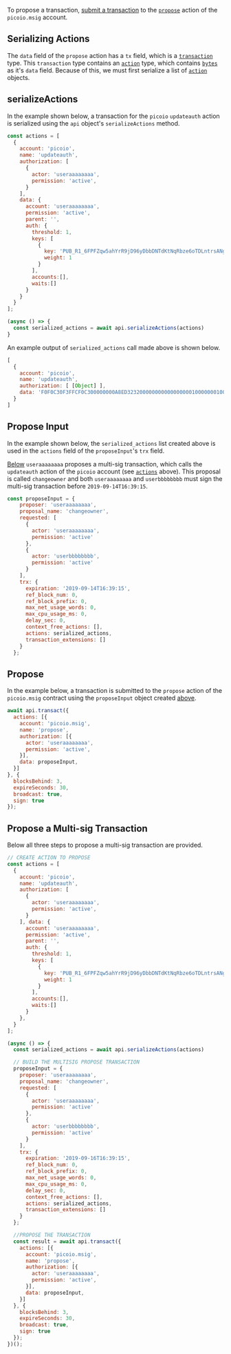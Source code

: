 To propose a transaction, [submit a transaction](01_how-to-submit-a-transaction.md) to the [`propose`](https://github.com/PICOIO/picoio.contracts/blob/52fbd4ac7e6c38c558302c48d00469a4bed35f7c/contracts/picoio.msig/include/picoio.msig/picoio.msig.hpp#L39) action of the `picoio.msig` account.

## Serializing Actions
The `data` field of the `propose` action has a `tx` field, which is a [`transaction`](https://github.com/PICOIO/picoio.contracts/blob/6ca72e709faba179726a20571929a9eeaea47d08/tests/test_contracts/picoio.msig.old/picoio.msig.abi#L48) type.  This `transaction` type contains an [`action`](https://github.com/PICOIO/picoio.contracts/blob/6ca72e709faba179726a20571929a9eeaea47d08/tests/test_contracts/picoio.msig.old/picoio.msig.abi#L21) type, which contains [`bytes`](https://github.com/PICOIO/picoio.contracts/blob/6ca72e709faba179726a20571929a9eeaea47d08/tests/test_contracts/picoio.msig.old/picoio.msig.abi#L27) as it's `data` field.  Because of this, we must first serialize a list of [`action`](https://github.com/PICOIO/picoio.contracts/blob/6ca72e709faba179726a20571929a9eeaea47d08/tests/test_contracts/picoio.msig.old/picoio.msig.abi#L21) objects.

## serializeActions
In the example shown below, a transaction for the `picoio` `updateauth` action is serialized using the `api` object's `serializeActions` method.
```javascript
const actions = [
  {
    account: 'picoio',
    name: 'updateauth',
    authorization: [
      {
        actor: 'useraaaaaaaa',
        permission: 'active',
      }
    ],
    data: {
      account: 'useraaaaaaaa',
      permission: 'active',
      parent: '',
      auth: {
        threshold: 1,
        keys: [
          {
            key: 'PUB_R1_6FPFZqw5ahYrR9jD96yDbbDNTdKtNqRbze6oTDLntrsANgQKZu',
            weight: 1
          }
        ],
        accounts:[],
        waits:[]
      }
    }
  }
];

(async () => {
  const serialized_actions = await api.serializeActions(actions)
}
```
An example output of `serialized_actions` call made above is shown below.
```javascript
[
  {
    account: 'picoio',
    name: 'updateauth',
    authorization: [ [Object] ],
    data: 'F0F0C30F3FFCF0C300000000A8ED3232000000000000000001000000010003FD9ABF3D22615D5621BF74D2D0A652992DE1338E552AD85D5EAF1F39DCAADDB301000000'
  }
]
```

## Propose Input
In the example shown below, the `serialized_actions` list created above is used in the `actions` field of the `proposeInput`'s `trx` field.

[Below](#propose) `useraaaaaaaa` proposes a multi-sig transaction, which calls the `updateauth` action of the `picoio` account (see [`actions`](#serializeactions) above).  This proposal is called `changeowner` and both `useraaaaaaaa` and `userbbbbbbbb` must sign the multi-sig transaction before `2019-09-14T16:39:15`.
```javascript
const proposeInput = {
    proposer: 'useraaaaaaaa',
    proposal_name: 'changeowner',
    requested: [
      {
        actor: 'useraaaaaaaa',
        permission: 'active'
      },
      {
        actor: 'userbbbbbbbb',
        permission: 'active'
      }
    ],
    trx: {
      expiration: '2019-09-14T16:39:15',
      ref_block_num: 0,
      ref_block_prefix: 0,
      max_net_usage_words: 0,
      max_cpu_usage_ms: 0,
      delay_sec: 0,
      context_free_actions: [],
      actions: serialized_actions,
      transaction_extensions: []
    }
  };
```

## Propose
In the example below, a transaction is submitted to the `propose` action of the `picoio.msig` contract using the `proposeInput` object created [above](#propose-input).
```javascript
await api.transact({
  actions: [{
    account: 'picoio.msig',
    name: 'propose',
    authorization: [{
      actor: 'useraaaaaaaa',
      permission: 'active',
    }],
    data: proposeInput,
  }]
}, {
  blocksBehind: 3,
  expireSeconds: 30,
  broadcast: true,
  sign: true
});
```

## Propose a Multi-sig Transaction
Below all three steps to propose a multi-sig transaction are provided.

```javascript
// CREATE ACTION TO PROPOSE
const actions = [
  {
    account: 'picoio',
    name: 'updateauth',
    authorization: [
      {
        actor: 'useraaaaaaaa',
        permission: 'active',
      }
    ], data: {
      account: 'useraaaaaaaa',
      permission: 'active',
      parent: '',
      auth: {
        threshold: 1,
        keys: [
          {
            key: 'PUB_R1_6FPFZqw5ahYrR9jD96yDbbDNTdKtNqRbze6oTDLntrsANgQKZu',
            weight: 1
          }
        ],
        accounts:[],
        waits:[]
      }
    },
  }
];

(async () => {
  const serialized_actions = await api.serializeActions(actions)

  // BUILD THE MULTISIG PROPOSE TRANSACTION
  proposeInput = {
    proposer: 'useraaaaaaaa',
    proposal_name: 'changeowner',
    requested: [
      {
        actor: 'useraaaaaaaa',
        permission: 'active'
      },
      {
        actor: 'userbbbbbbbb',
        permission: 'active'
      }
    ],
    trx: {
      expiration: '2019-09-16T16:39:15',
      ref_block_num: 0,
      ref_block_prefix: 0,
      max_net_usage_words: 0,
      max_cpu_usage_ms: 0,
      delay_sec: 0,
      context_free_actions: [],
      actions: serialized_actions,
      transaction_extensions: []
    }
  };

  //PROPOSE THE TRANSACTION
  const result = await api.transact({
    actions: [{
      account: 'picoio.msig',
      name: 'propose',
      authorization: [{
        actor: 'useraaaaaaaa',
        permission: 'active',
      }],
      data: proposeInput,
    }]
  }, {
    blocksBehind: 3,
    expireSeconds: 30,
    broadcast: true,
    sign: true
  });
})();
```
